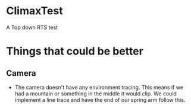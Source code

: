 # ClimaxTest
A Top down RTS test

# Things that could be better
## Camera
- The camera doesn't have any environment tracing. This means if we had a mountain or something in the middle it would clip. We could implement a line trace and have the end of our spring arm follow this.

